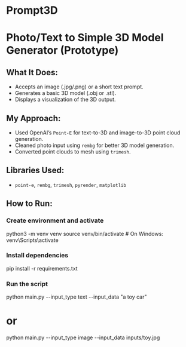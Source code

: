 # Prompt3D
# Photo/Text to Simple 3D Model Generator (Prototype)

## What It Does:
- Accepts an image (.jpg/.png) or a short text prompt.
- Generates a basic 3D model (.obj or .stl).
- Displays a visualization of the 3D output.

## My Approach:
- Used OpenAI’s `Point-E` for text-to-3D and image-to-3D point cloud generation.
- Cleaned photo input using `rembg` for better 3D model generation.
- Converted point clouds to mesh using `trimesh`.

## Libraries Used:
- `point-e`, `rembg`, `trimesh`, `pyrender`, `matplotlib`

## How to Run:

### Create environment and activate
python3 -m venv venv
source venv/bin/activate   # On Windows: venv\Scripts\activate

### Install dependencies
pip install -r requirements.txt

### Run the script
python main.py --input_type text --input_data "a toy car"
# or
python main.py --input_type image --input_data inputs/toy.jpg
